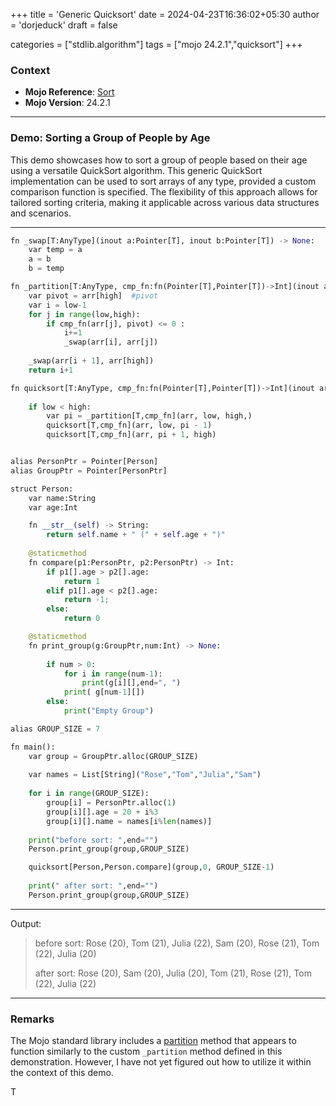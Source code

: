 +++
title = 'Generic Quicksort'
date = 2024-04-23T16:36:02+05:30
author = 'dorjeduck' 
draft = false

categories = ["stdlib.algorithm"]
tags = ["mojo 24.2.1","quicksort"]
+++

### Context

- **Mojo Reference**: [Sort](https://docs.modular.com/mojo/stdlib/algorithm/sort)
- **Mojo Version**: 24.2.1

---

### Demo: Sorting a Group of People by Age

This demo showcases how to sort a group of people based on their age using a versatile QuickSort algorithm. This generic QuickSort implementation can be used to sort arrays of any type, provided a custom comparison function is specified. The flexibility of this approach allows for tailored sorting criteria, making it applicable across various data structures and scenarios.

---

```python
fn _swap[T:AnyType](inout a:Pointer[T], inout b:Pointer[T]) -> None:
    var temp = a
    a = b
    b = temp

fn _partition[T:AnyType, cmp_fn:fn(Pointer[T],Pointer[T])->Int](inout arr:Pointer[Pointer[T]],  low:Int,  high:Int) -> Int:
    var pivot = arr[high]  #pivot
    var i = low-1  
    for j in range(low,high):
        if cmp_fn(arr[j], pivot) <= 0 : 
            i+=1
            _swap(arr[i], arr[j])
                           
    _swap(arr[i + 1], arr[high])
    return i+1

fn quicksort[T:AnyType, cmp_fn:fn(Pointer[T],Pointer[T])->Int](inout arr:Pointer[Pointer[T]], low:Int, high:Int):
    
    if low < high:
        var pi = _partition[T,cmp_fn](arr, low, high,)
        quicksort[T,cmp_fn](arr, low, pi - 1)
        quicksort[T,cmp_fn](arr, pi + 1, high)


alias PersonPtr = Pointer[Person]
alias GroupPtr = Pointer[PersonPtr]

struct Person:
    var name:String
    var age:Int

    fn __str__(self) -> String:
        return self.name + " (" + self.age + ")"
    
    @staticmethod
    fn compare(p1:PersonPtr, p2:PersonPtr) -> Int:
        if p1[].age > p2[].age:
            return 1
        elif p1[].age < p2[].age:
            return -1; 
        else:
            return 0

    @staticmethod
    fn print_group(g:GroupPtr,num:Int) -> None:
    
        if num > 0:
            for i in range(num-1):
                print(g[i][],end=", ")
            print( g[num-1][])
        else:
            print("Empty Group")

alias GROUP_SIZE = 7

fn main():
    var group = GroupPtr.alloc(GROUP_SIZE)
    
    var names = List[String]("Rose","Tom","Julia","Sam") 
    
    for i in range(GROUP_SIZE):
        group[i] = PersonPtr.alloc(1)
        group[i][].age = 20 + i%3
        group[i][].name = names[i%len(names)]
 
    print("before sort: ",end="")
    Person.print_group(group,GROUP_SIZE)

    quicksort[Person,Person.compare](group,0, GROUP_SIZE-1)
    
    print(" after sort: ",end="")
    Person.print_group(group,GROUP_SIZE)

```

---

Output:

> before sort: Rose (20), Tom (21), Julia (22), Sam (20), Rose (21), Tom (22), Julia (20)
>
>  after sort: Rose (20), Sam (20), Julia (20), Tom (21), Rose (21), Tom (22), Julia (22)

---

### Remarks

The Mojo standard library includes a [partition](https://docs.modular.com/mojo/stdlib/algorithm/sort#partition) method that appears to function similarly to the custom `_partition` method defined in this demonstration. However, I have not yet figured out how to utilize it within the context of this demo. 

T